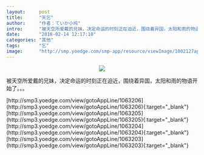 ```yaml
---
layout:     post
title:      "天乞"
author:     "作者：ていか小鸠"
intro:      "被天空所爱戴的兄妹，决定命运的时刻正在迫近，围绕着异国，太阳和雨的物语开始了。。。"
date:       "2018-02-14 12:17:10"
categories: "其他"
tags:       "乞"
image:      "http://smp.yoedge.com/smp-app/resource/viewImage/1002127appline.png"
---
```

<div style="text-align: center">
<p><img src="http://smp.yoedge.com/smp-app/resource/viewImage/1002127appline.png"/></p>
</div>
<p class="post-meta">
<span>被天空所爱戴的兄妹，决定命运的时刻正在迫近，围绕着异国，太阳和雨的物语开始了。。。</span>
</p>
[http://smp3.yoedge.com/view/gotoAppLine/1063206](http://smp3.yoedge.com/view/gotoAppLine/1063206){:target="_blank"}
[http://smp3.yoedge.com/view/gotoAppLine/1063205](http://smp3.yoedge.com/view/gotoAppLine/1063205){:target="_blank"}
[http://smp3.yoedge.com/view/gotoAppLine/1063204](http://smp3.yoedge.com/view/gotoAppLine/1063204){:target="_blank"}
[http://smp3.yoedge.com/view/gotoAppLine/1063203](http://smp3.yoedge.com/view/gotoAppLine/1063203){:target="_blank"}


